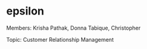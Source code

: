 epsilon
=======


Members: Krisha Pathak, Donna Tabique, Christopher

Topic: Customer Relationship Management
